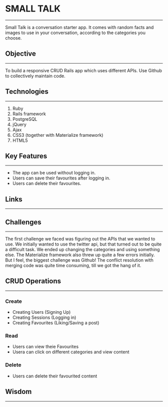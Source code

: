 

# SMALL TALK
___

Small Talk is a conversation starter app. It comes with random facts and images to use in your conversation, according to the categories you choose.

## Objective
___

To build a responsive CRUD Rails app which uses different APIs. Use Github to collectively maintain code.

## Technologies
___

1. Ruby
2. Rails framework
3. PostgreSQL
4. jQuery
5. Ajax
6. CSS3 (together with Materialize framework)
7. HTML5

## Key Features
___

* The app can be used without logging in.
* Users can save their favourites after logging in.
* Users can delete their favourites.

## Links
___





## Challenges
___

The first challenge we faced was figuring out the APIs that we wanted to use. We initially wanted to use the twitter api, but that turned out to be quite a difficult task. We ended up changing the categories and using something else. The Materialize framework also threw up quite a few errors initially. But I feel, the biggest challenge was Github! The conflict resolution with merging code was quite time consuming, till we got the hang of it. 

## CRUD Operations
___

### Create
* Creating Users (Signing Up)
* Creating Sessions (Logging in)
* Creating Favourites (Liking/Saving a post)

### Read
* Users can view theie Favourites
* Usera can click on different categories and view content

### Delete
* Users can delete their favourited content

## Wisdom
___






